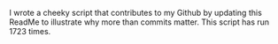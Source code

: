 I wrote a cheeky script that contributes to my Github by updating this ReadMe to illustrate why more than commits matter. This script has run 1723 times.